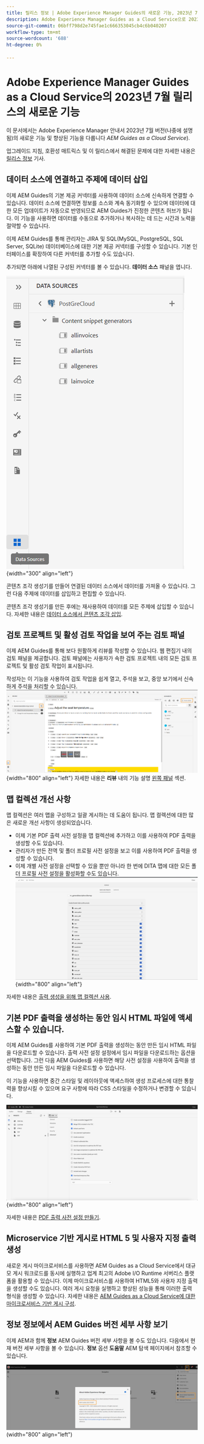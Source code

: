 ```yaml
---
title: 릴리스 정보 | Adobe Experience Manager Guides의 새로운 기능, 2023년 7월 릴리스
description: Adobe Experience Manager Guides as a Cloud Service으로 2023년 7월 릴리스의 새로운 기능과 향상된 기능에 대해 알아보십시오
source-git-commit: 06bff798d2e745fae1c666353045cb4c6b040207
workflow-type: tm+mt
source-wordcount: '688'
ht-degree: 0%

---
```


# Adobe Experience Manager Guides as a Cloud Service의 2023년 7월 릴리스의 새로운 기능

이 문서에서는 Adobe Experience Manager 안내서 2023년 7월 버전(나중에 설명됨)의 새로운 기능 및 향상된 기능을 다룹니다 *AEM Guides as a Cloud Service*).

업그레이드 지침, 호환성 매트릭스 및 이 릴리스에서 해결된 문제에 대한 자세한 내용은 [릴리스 정보](release-notes-2023.7.0.md) 기사.

## 데이터 소스에 연결하고 주제에 데이터 삽입

이제 AEM Guides의 기본 제공 커넥터를 사용하여 데이터 소스에 신속하게 연결할 수 있습니다. 데이터 소스에 연결하면 정보를 소스와 계속 동기화할 수 있으며 데이터에 대한 모든 업데이트가 자동으로 반영되므로 AEM Guides가 진정한 콘텐츠 허브가 됩니다. 이 기능을 사용하면 데이터를 수동으로 추가하거나 복사하는 데 드는 시간과 노력을 절약할 수 있습니다.

이제 AEM Guides를 통해 관리자는 JIRA 및 SQL(MySQL, PostgreSQL, SQL Server, SQLite) 데이터베이스에 대한 기본 제공 커넥터를 구성할 수 있습니다. 기본 인터페이스를 확장하여 다른 커넥터를 추가할 수도 있습니다.

추가되면 아래에 나열된 구성된 커넥터를 볼 수 있습니다. **데이터 소스** 패널을 엽니다.

![](assets/code-snippet-generator.png){width="300" align="left"}

콘텐츠 조각 생성기를 만들어 연결된 데이터 소스에서 데이터를 가져올 수 있습니다. 그런 다음 주제에 데이터를 삽입하고 편집할 수 있습니다.

콘텐츠 조각 생성기를 만든 후에는 재사용하여 데이터를 모든 주제에 삽입할 수 있습니다. 자세한 내용은 [데이터 소스에서 콘텐츠 조각 삽입](../user-guide/web-editor-content-snippet.md).



## 검토 프로젝트 및 활성 검토 작업을 보여 주는 검토 패널

이제 AEM Guides를 통해 보다 원활하게 리뷰를 작성할 수 있습니다. 웹 편집기 내의 검토 패널을 제공합니다. 검토 패널에는 사용자가 속한 검토 프로젝트 내의 모든 검토 프로젝트 및 활성 검토 작업이 표시됩니다.

작성자는 이 기능을 사용하여 검토 작업을 쉽게 열고, 주석을 보고, 중앙 보기에서 신속하게 주석을 처리할 수 있습니다.
![](assets/active-review-task-comments.png){width="800" align="left"}
자세한 내용은 **리뷰** 내의 기능 설명 [왼쪽 패널](../user-guide/web-editor-features.md#id2051EA0M0HS) 섹션.


## 맵 컬렉션 개선 사항

맵 컬렉션은 여러 맵을 구성하고 일괄 게시하는 데 도움이 됩니다. 맵 컬렉션에 대한 많은 새로운 개선 사항이 생성되었습니다.

- 이제 기본 PDF 출력 사전 설정을 맵 컬렉션에 추가하고 이를 사용하여 PDF 출력을 생성할 수도 있습니다.
- 관리자가 만든 전역 및 폴더 프로필 사전 설정을 보고 이를 사용하여 PDF 출력을 생성할 수 있습니다.
- 이제 개별 사전 설정을 선택할 수 있을 뿐만 아니라 한 번에 DITA 맵에 대한 모든 폴더 프로필 사전 설정을 활성화할 수도 있습니다.
  ![](assets/edit-map-collection.png){width="800" align="left"}

자세한 내용은 [출력 생성을 위해 맵 컬렉션 사용](../user-guide/generate-output-use-map-collection-output-generation.md).

## 기본 PDF 출력을 생성하는 동안 임시 HTML 파일에 액세스할 수 있습니다.

이제 AEM Guides를 사용하여 기본 PDF 출력을 생성하는 동안 만든 임시 HTML 파일을 다운로드할 수 있습니다. 출력 사전 설정 설정에서 임시 파일을 다운로드하는 옵션을 선택합니다.  그런 다음 AEM Guides를 사용하면 해당 사전 설정을 사용하여 출력을 생성하는 동안 만든 임시 파일을 다운로드할 수 있습니다.

이 기능을 사용하면 중간 스타일 및 레이아웃에 액세스하여 생성 프로세스에 대한 통찰력을 향상시킬 수 있으며 요구 사항에 따라 CSS 스타일을 수정하거나 변경할 수 있습니다.

![](assets/native-pdf-advanced-settings.png){width="800" align="left"}

자세한 내용은 [PDF 출력 사전 설정 만들기](../web-editor/native-pdf-web-editor.md#create-output-preset).

## Microservice 기반 게시로 HTML 5 및 사용자 지정 출력 생성

새로운 게시 마이크로서비스를 사용하면 AEM Guides as a Cloud Service에서 대규모 게시 워크로드를 동시에 실행하고 업계 최고의 Adobe I/O Runtime 서버리스 플랫폼을 활용할 수 있습니다. 이제 마이크로서비스를 사용하여 HTML5와 사용자 지정 출력을 생성할 수도 있습니다.
여러 게시 요청을 실행하고 향상된 성능을 통해 이러한 출력 형식을 생성할 수 있습니다.
자세한 내용은 [AEM Guides as a Cloud Service에 대한 마이크로서비스 기반 게시 구성](../knowledge-base/publishing/configure-microservices.md).

## 정보 정보에서 AEM Guides 버전 세부 사항 보기

이제 AEM과 함께 **정보** AEM Guides 버전 세부 사항을 볼 수도 있습니다. 다음에서 현재 버전 세부 사항을 볼 수 있습니다. **정보** 옵션 **도움말** AEM 탐색 페이지에서 참조할 수 있습니다.

![](assets/about-aem-help.png)(width=&quot;800&quot; align=&quot;left&quot;)